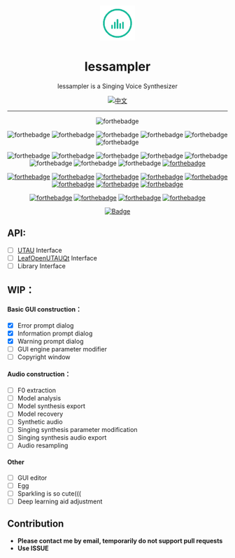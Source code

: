 <div align="center"><img width="80" src="Resources/icon_128.gif" alt="lessampler logo"></div>
<h1 align="center"><b>lessampler</b></h1>
<p align="center">lessampler is a Singing Voice Synthesizer</p>

<div align="center">
 
 [![中文](https://img.shields.io/badge/LANG-中文-red?style=for-the-badge)](https://github.com/GloomyGhost-MosquitoSeal/lessampler/blob/master/README.CN.md)
 
 <hr/>
 
  ![forthebadge](https://forthebadge.com/images/badges/built-by-crips.svg)
  
  ![forthebadge](https://forthebadge.com/images/badges/built-by-developers.svg)
  ![forthebadge](https://forthebadge.com/images/badges/built-by-hipsters.svg)
  ![forthebadge](https://forthebadge.com/images/badges/built-with-love.svg)
  ![forthebadge](https://forthebadge.com/images/badges/built-with-swag.svg)
  ![forthebadge](https://forthebadge.com/images/badges/built-with-resentment.svg)
  ![forthebadge](https://forthebadge.com/images/badges/built-with-science.svg)
  
  ![forthebadge](https://forthebadge.com/images/badges/powered-by-case-western-reserve.svg)
  ![forthebadge](https://forthebadge.com/images/badges/powered-by-comcast.svg)
  ![forthebadge](https://forthebadge.com/images/badges/powered-by-electricity.svg)
  ![forthebadge](https://forthebadge.com/images/badges/powered-by-jeffs-keyboard.svg)
  ![forthebadge](https://forthebadge.com/images/badges/powered-by-netflix.svg)
  ![forthebadge](https://forthebadge.com/images/badges/powered-by-oxygen.svg)
  ![forthebadge](https://forthebadge.com/images/badges/powered-by-water.svg)
  ![forthebadge](https://forthebadge.com/images/badges/powered-by-watergate.svg)
  [![forthebadge](https://forthebadge.com/images/badges/powered-by-electricity.svg)](https://forthebadge.com)
  
  [![forthebadge](https://forthebadge.com/images/badges/gluten-free.svg)](https://forthebadge.com)
  [![forthebadge](https://forthebadge.com/images/badges/oooo-kill-em.svg)](https://forthebadge.com)
  [![forthebadge](https://forthebadge.com/images/badges/contains-cat-gifs.svg)](https://forthebadge.com)
  [![forthebadge](https://forthebadge.com/images/badges/ages-12.svg)](https://forthebadge.com)
  [![forthebadge](https://forthebadge.com/images/badges/check-it-out.svg)](https://forthebadge.com)
  [![forthebadge](https://forthebadge.com/images/badges/for-you.svg)](https://forthebadge.com)
  [![forthebadge](https://forthebadge.com/images/badges/makes-people-smile.svg)](https://forthebadge.com)
  [![forthebadge](https://forthebadge.com/images/badges/uses-git.svg)](https://forthebadge.com)

  [![forthebadge](https://forthebadge.com/images/badges/made-with-c-plus-plus.svg)](https://forthebadge.com)
  [![forthebadge](https://forthebadge.com/images/badges/made-with-c.svg)](https://forthebadge.com)
  [![forthebadge](https://forthebadge.com/images/badges/made-with-python.svg)](https://forthebadge.com)
  [![forthebadge](https://forthebadge.com/images/badges/you-didnt-ask-for-this.svg)](https://forthebadge.com)

  [![Badge](https://img.shields.io/badge/link-996.icu-%23FF4D5B.svg?style=for-the-badge)](https://996.icu/#/en_US)

</div>

## API:
- [ ] [UTAU](http://utau2008.xrea.jp/) Interface
- [ ] [LeafOpenUTAUQt](https://github.com/shine5402/LeafOpenUTAUQt) Interface
- [ ] Library Interface

## WIP：
#### Basic GUI construction：
- [X] Error prompt dialog
- [X] Information prompt dialog
- [X] Warning prompt dialog
- [ ] GUI engine parameter modifier
- [ ] Copyright window

#### Audio construction：
- [ ] F0 extraction
- [ ] Model analysis
- [ ] Model synthesis export
- [ ] Model recovery
- [ ] Synthetic audio
- [ ] Singing synthesis parameter modification
- [ ] Singing synthesis audio export
- [ ] Audio resampling

#### Other
- [ ] GUI editor
- [ ] Egg
- [ ] Sparkling is so cute(((
- [ ] Deep learning aid adjustment

## Contribution
- **Please contact me by email, temporarily do not support pull requests**  
- **Use ISSUE**
